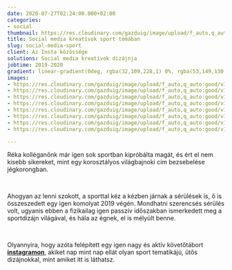 ```yaml
---
date: 2020-07-27T02:24:00.000+02:00
categories:
- social
thumbnail: https://res.cloudinary.com/gazduig/image/upload/f_auto,q_auto:good/v1595856747/cms/PENS-1_qst8z9.png
title: Social media kreatívok sport témában
slug: social-media-sport
client: Az Insta közössége
solutions: Social media kreatívok dizájnja
jobtime: 2019-2020
gradient: linear-gradient(0deg, rgba(32,109,228,1) 0%, rgba(53,149,130,0) 45%)
images:
- https://res.cloudinary.com/gazduig/image/upload/f_auto,q_auto:good/v1595859608/cms/Frame_70_v9pdxh.webp
- https://res.cloudinary.com/gazduig/image/upload/f_auto,q_auto:good/v1595859607/cms/Frame_66_huybbb.webp
- https://res.cloudinary.com/gazduig/image/upload/f_auto,q_auto:good/v1595859607/cms/Frame_68_wfjk33.webp
- https://res.cloudinary.com/gazduig/image/upload/f_auto,q_auto:good/v1595859607/cms/Frame_67_eknihc.webp
- https://res.cloudinary.com/gazduig/image/upload/f_auto,q_auto:good/v1595859608/cms/Frame_69_enkedc.webp
- https://res.cloudinary.com/gazduig/image/upload/f_auto,q_auto:good/v1595859608/cms/Frame_65_y2xsli.webp
- https://res.cloudinary.com/gazduig/image/upload/f_auto,q_auto:good/v1595859607/cms/Frame_64_s0k2v2.webp
- https://res.cloudinary.com/gazduig/image/upload/f_auto,q_auto:good/v1595859607/cms/Frame_63_cxbvut.webp

---
```

Réka kolléganőnk már igen sok sportban kipróbálta magát, és ért el nem kisebb sikereket, mint egy korosztályos világbajnoki cím bezsebelése jégkorongban.

<br>

Ahogyan az lenni szokott, a sporttal kéz a kézben járnak a sérülések is, ő is összeszedett egy igen komolyat 2019 végén. Mondhatni szerencsés sérülés volt, ugyanis ebben a fizikailag igen passzív időszakban ismerkedett meg a sportdizájn világával, és hála az égnek, el is mélyült benne.

<br>

Olyannyira, hogy azóta felépített egy igen nagy és aktív követőtábort [**instagramon**](https://www.instagram.com/1r5.design/ "Réka instája"), akiket nap mint nap ellát olyan sport tematikájú, ütős dizájnokkal, mint amiket itt is láthatsz.